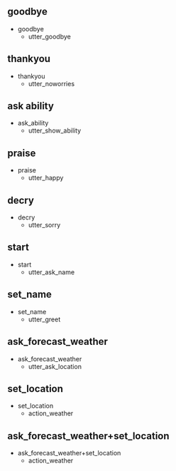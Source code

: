 ## goodbye
* goodbye
  - utter_goodbye

## thankyou
* thankyou
  - utter_noworries

## ask ability
* ask_ability
  - utter_show_ability

## praise
* praise
  - utter_happy

## decry
* decry
  - utter_sorry
  
## start
* start
  - utter_ask_name

## set_name
* set_name
  - utter_greet

## ask_forecast_weather
* ask_forecast_weather
  - utter_ask_location

## set_location
* set_location
  - action_weather

## ask_forecast_weather+set_location
* ask_forecast_weather+set_location
  - action_weather
  